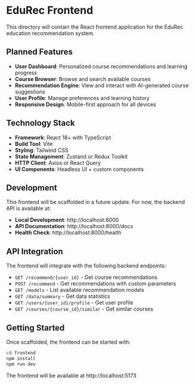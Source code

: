 # EduRec Frontend

This directory will contain the React frontend application for the EduRec education recommendation system.

## Planned Features

- **User Dashboard**: Personalized course recommendations and learning progress
- **Course Browser**: Browse and search available courses
- **Recommendation Engine**: View and interact with AI-generated course suggestions
- **User Profile**: Manage preferences and learning history
- **Responsive Design**: Mobile-first approach for all devices

## Technology Stack

- **Framework**: React 18+ with TypeScript
- **Build Tool**: Vite
- **Styling**: Tailwind CSS
- **State Management**: Zustand or Redux Toolkit
- **HTTP Client**: Axios or React Query
- **UI Components**: Headless UI + custom components

## Development

This frontend will be scaffolded in a future update. For now, the backend API is available at:

- **Local Development**: http://localhost:8000
- **API Documentation**: http://localhost:8000/docs
- **Health Check**: http://localhost:8000/health

## API Integration

The frontend will integrate with the following backend endpoints:

- `GET /recommend/{user_id}` - Get course recommendations
- `POST /recommend` - Get recommendations with custom parameters
- `GET /models` - List available recommendation models
- `GET /data/summary` - Get data statistics
- `GET /users/{user_id}/profile` - Get user profile
- `GET /courses/{course_id}/similar` - Get similar courses

## Getting Started

Once scaffolded, the frontend can be started with:

```bash
cd frontend
npm install
npm run dev
```

The frontend will be available at http://localhost:5173 